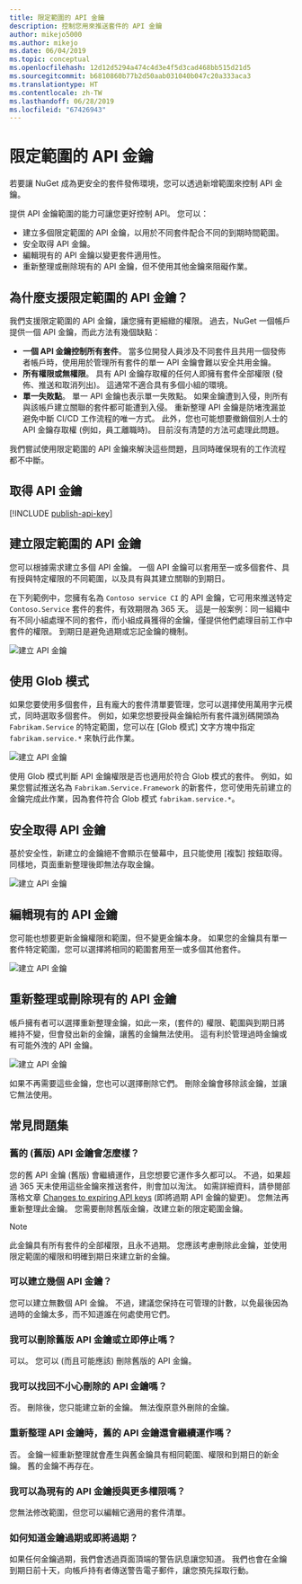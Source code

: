 ```yaml
---
title: 限定範圍的 API 金鑰
description: 控制您用來推送套件的 API 金鑰
author: mikejo5000
ms.author: mikejo
ms.date: 06/04/2019
ms.topic: conceptual
ms.openlocfilehash: 12d12d5294a474c4d3e4f5d3cad468bb515d21d5
ms.sourcegitcommit: b6810860b77b2d50aab031040b047c20a333aca3
ms.translationtype: HT
ms.contentlocale: zh-TW
ms.lasthandoff: 06/28/2019
ms.locfileid: "67426943"
---
```

# <a name="scoped-api-keys"></a>限定範圍的 API 金鑰

若要讓 NuGet 成為更安全的套件發佈環境，您可以透過新增範圍來控制 API 金鑰。

提供 API 金鑰範圍的能力可讓您更好控制 API。 您可以：

- 建立多個限定範圍的 API 金鑰，以用於不同套件配合不同的到期時間範圍。
- 安全取得 API 金鑰。
- 編輯現有的 API 金鑰以變更套件適用性。
- 重新整理或刪除現有的 API 金鑰，但不使用其他金鑰來阻礙作業。

## <a name="why-do-we-support-scoped-api-keys"></a>為什麼支援限定範圍的 API 金鑰？

我們支援限定範圍的 API 金鑰，讓您擁有更細緻的權限。 過去，NuGet 一個帳戶提供一個 API 金鑰，而此方法有幾個缺點：

- **一個 API 金鑰控制所有套件**。 當多位開發人員涉及不同套件且共用一個發佈者帳戶時，使用用於管理所有套件的單一 API 金鑰會難以安全共用金鑰。
- **所有權限或無權限**。 具有 API 金鑰存取權的任何人即擁有套件全部權限 (發佈、推送和取消列出)。 這通常不適合具有多個小組的環境。
- **單一失敗點**。 單一 API 金鑰也表示單一失敗點。 如果金鑰遭到入侵，則所有與該帳戶建立關聯的套件都可能遭到入侵。 重新整理 API 金鑰是防堵洩漏並避免中斷 CI/CD 工作流程的唯一方式。 此外，您也可能想要撤銷個別人士的 API 金鑰存取權 (例如，員工離職時)。 目前沒有清楚的方法可處理此問題。

我們嘗試使用限定範圍的 API 金鑰來解決這些問題，且同時確保現有的工作流程都不中斷。

## <a name="acquire-an-api-key"></a>取得 API 金鑰

[!INCLUDE [publish-api-key](../quickstart/includes/publish-api-key.md)]

## <a name="create-scoped-api-keys"></a>建立限定範圍的 API 金鑰

您可以根據需求建立多個 API 金鑰。 一個 API 金鑰可以套用至一或多個套件、具有授與特定權限的不同範圍，以及具有與其建立關聯的到期日。

在下列範例中，您擁有名為 `Contoso service CI` 的 API 金鑰，它可用來推送特定 `Contoso.Service` 套件的套件，有效期限為 365 天。 這是一般案例：同一組織中有不同小組處理不同的套件，而小組成員獲得的金鑰，僅提供他們處理目前工作中套件的權限。 到期日是避免過期或忘記金鑰的機制。

![建立 API 金鑰](media/scoped-api-keys-create-new.png)

## <a name="use-glob-patterns"></a>使用 Glob 模式

如果您要使用多個套件，且有龐大的套件清單要管理，您可以選擇使用萬用字元模式，同時選取多個套件。 例如，如果您想要授與金鑰給所有套件識別碼開頭為 `Fabrikam.Service` 的特定範圍，您可以在 [Glob 模式]  文字方塊中指定 `fabrikam.service.*` 來執行此作業。

![建立 API 金鑰](media/scoped-api-keys-glob-pattern.png)

使用 Glob 模式判斷 API 金鑰權限是否也適用於符合 Glob 模式的套件。 例如，如果您嘗試推送名為 `Fabrikam.Service.Framework` 的新套件，您可使用先前建立的金鑰完成此作業，因為套件符合 Glob 模式 `fabrikam.service.*`。

## <a name="obtain-api-keys-securely"></a>安全取得 API 金鑰

基於安全性，新建立的金鑰絕不會顯示在螢幕中，且只能使用 [複製]  按鈕取得。 同樣地，頁面重新整理後即無法存取金鑰。

![建立 API 金鑰](media/scoped-api-keys-obtain-keys.png)

## <a name="edit-existing-api-keys"></a>編輯現有的 API 金鑰

您可能也想要更新金鑰權限和範圍，但不變更金鑰本身。 如果您的金鑰具有單一套件特定範圍，您可以選擇將相同的範圍套用至一或多個其他套件。

![建立 API 金鑰](media/scoped-api-keys-edit.png)

## <a name="refresh-or-delete-existing-api-keys"></a>重新整理或刪除現有的 API 金鑰

帳戶擁有者可以選擇重新整理金鑰，如此一來，(套件的) 權限、範圍與到期日將維持不變，但會發出新的金鑰，讓舊的金鑰無法使用。 這有利於管理過時金鑰或有可能外洩的 API 金鑰。

![建立 API 金鑰](media/scoped-api-keys-refresh.png)

如果不再需要這些金鑰，您也可以選擇刪除它們。 刪除金鑰會移除該金鑰，並讓它無法使用。

## <a name="faqs"></a>常見問題集

### <a name="what-happens-to-my-old-legacy-api-key"></a>舊的 (舊版) API 金鑰會怎麼樣？

您的舊 API 金鑰 (舊版) 會繼續運作，且您想要它運作多久都可以。 不過，如果超過 365 天未使用這些金鑰來推送套件，則會加以淘汰。 如需詳細資料，請參閱部落格文章 [Changes to expiring API keys](https://blog.nuget.org/20160825/Changes-to-Expiring-API-Keys.html) (即將過期 API 金鑰的變更)。 您無法再重新整理此金鑰。 您需要刪除舊版金鑰，改建立新的限定範圍金鑰。

> [!NOTE]
> 此金鑰具有所有套件的全部權限，且永不過期。 您應該考慮刪除此金鑰，並使用限定範圍的權限和明確到期日來建立新的金鑰。

### <a name="how-many-api-keys-can-i-create"></a>可以建立幾個 API 金鑰？

您可以建立無數個 API 金鑰。 不過，建議您保持在可管理的計數，以免最後因為過時的金鑰太多，而不知道誰在何處使用它們。

### <a name="can-i-delete-my-legacy-api-key-or-discontinue-using-now"></a>我可以刪除舊版 API 金鑰或立即停止嗎？

可以。 您可以 (而且可能應該) 刪除舊版的 API 金鑰。

### <a name="can-i-get-back-my-api-key-that-i-deleted-by-mistake"></a>我可以找回不小心刪除的 API 金鑰嗎？

否。 刪除後，您只能建立新的金鑰。 無法復原意外刪除的金鑰。

### <a name="does-the-old-api-key-continue-to-work-upon-api-key-refresh"></a>重新整理 API 金鑰時，舊的 API 金鑰還會繼續運作嗎？

否。 金鑰一經重新整理就會產生與舊金鑰具有相同範圍、權限和到期日的新金鑰。 舊的金鑰不再存在。

### <a name="can-i-give-more-permissions-to-an-existing-api-key"></a>我可以為現有的 API 金鑰授與更多權限嗎？

您無法修改範圍，但您可以編輯它適用的套件清單。

### <a name="how-do-i-know-if-any-of-my-keys-expired-or-are-getting-expired"></a>如何知道金鑰過期或即將過期？

如果任何金鑰過期，我們會透過頁面頂端的警告訊息讓您知道。 我們也會在金鑰到期日前十天，向帳戶持有者傳送警告電子郵件，讓您預先採取行動。